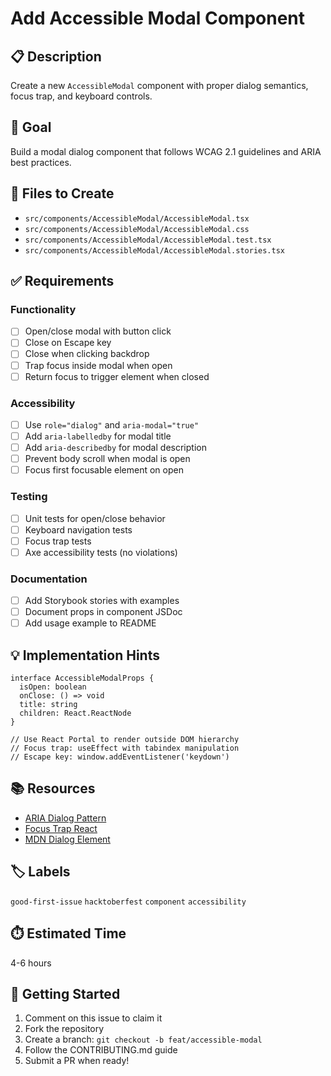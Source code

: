 # Add Accessible Modal Component

## 📋 Description
Create a new `AccessibleModal` component with proper dialog semantics, focus trap, and keyboard controls.

## 🎯 Goal
Build a modal dialog component that follows WCAG 2.1 guidelines and ARIA best practices.

## 📂 Files to Create
- `src/components/AccessibleModal/AccessibleModal.tsx`
- `src/components/AccessibleModal/AccessibleModal.css`
- `src/components/AccessibleModal/AccessibleModal.test.tsx`
- `src/components/AccessibleModal/AccessibleModal.stories.tsx`

## ✅ Requirements

### Functionality
- [ ] Open/close modal with button click
- [ ] Close on Escape key
- [ ] Close when clicking backdrop
- [ ] Trap focus inside modal when open
- [ ] Return focus to trigger element when closed

### Accessibility
- [ ] Use `role="dialog"` and `aria-modal="true"`
- [ ] Add `aria-labelledby` for modal title
- [ ] Add `aria-describedby` for modal description
- [ ] Prevent body scroll when modal is open
- [ ] Focus first focusable element on open

### Testing
- [ ] Unit tests for open/close behavior
- [ ] Keyboard navigation tests
- [ ] Focus trap tests
- [ ] Axe accessibility tests (no violations)

### Documentation
- [ ] Add Storybook stories with examples
- [ ] Document props in component JSDoc
- [ ] Add usage example to README

## 💡 Implementation Hints

```tsx
interface AccessibleModalProps {
  isOpen: boolean
  onClose: () => void
  title: string
  children: React.ReactNode
}

// Use React Portal to render outside DOM hierarchy
// Focus trap: useEffect with tabindex manipulation
// Escape key: window.addEventListener('keydown')
```

## 📚 Resources
- [ARIA Dialog Pattern](https://www.w3.org/WAI/ARIA/apg/patterns/dialog-modal/)
- [Focus Trap React](https://github.com/focus-trap/focus-trap-react)
- [MDN Dialog Element](https://developer.mozilla.org/en-US/docs/Web/HTML/Element/dialog)

## 🏷️ Labels
`good-first-issue` `hacktoberfest` `component` `accessibility`

## ⏱️ Estimated Time
4-6 hours

## 🤝 Getting Started
1. Comment on this issue to claim it
2. Fork the repository
3. Create a branch: `git checkout -b feat/accessible-modal`
4. Follow the CONTRIBUTING.md guide
5. Submit a PR when ready!
